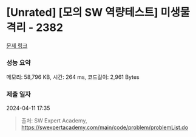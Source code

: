 # [Unrated] [모의 SW 역량테스트] 미생물 격리 - 2382 

[문제 링크](https://swexpertacademy.com/main/code/problem/problemDetail.do?contestProbId=AV597vbqAH0DFAVl) 

### 성능 요약

메모리: 58,796 KB, 시간: 264 ms, 코드길이: 2,961 Bytes

### 제출 일자

2024-04-11 17:35



> 출처: SW Expert Academy, https://swexpertacademy.com/main/code/problem/problemList.do